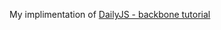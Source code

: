 My implimentation of [DailyJS - backbone tutorial](http://dailyjs.com/2012/11/29/backbone-tutorial-1/)